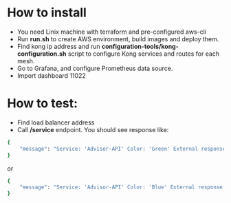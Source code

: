 # How to install
- You need Linix machine with terraform and pre-configured aws-cli
- Run **run.sh** to create AWS environment, build images and deploy them.
- Find kong ip address and run **configuration-tools/kong-configuration.sh** script to configure Kong services and routes for each mesh.
- Go to Grafana, and configure Prometheus data source.
- Import dashboard 11022


# How to test:
- Find load balancer address
- Call **/service** endpoint. You should see response like:

```sh
{
    "message": "Service: 'Advisor-API' Color: 'Green' External response: 'BTC-USD: 41808.0' Downstream message -> Service: 'FLA' Color: 'Green' External response: 'BTC-USD: 41799.46' Downstream message -> Service: 'Masstrans' Color: 'Green' External response: 'BTC-USD: 41808.0'"
}
```
or

```sh
{
    "message": "Service: 'Advisor-API' Color: 'Blue' External response: 'BTC-USD: 41922.63' Downstream message -> Service: 'FLA' Color: 'Blue' External response: 'BTC-USD: 41913.92' Downstream message -> Service: 'Masstrans' Color: 'Blue' External response: 'BTC-USD: 41922.63'"
}
```